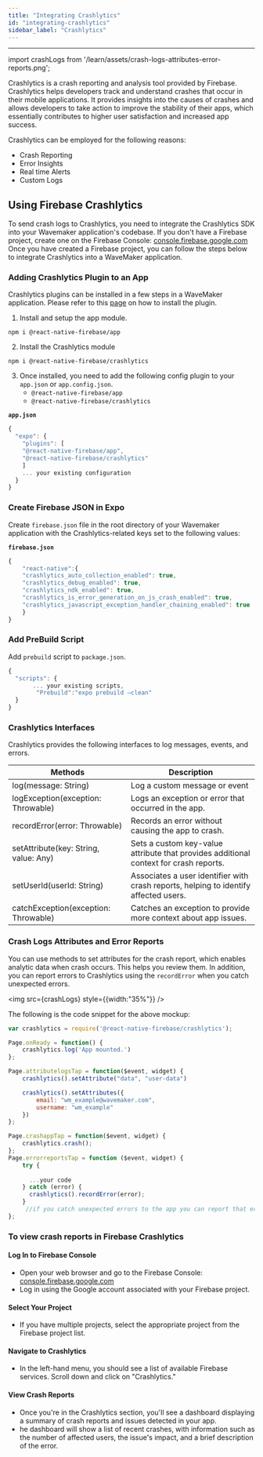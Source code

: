 ```yaml
---
title: "Integrating Crashlytics"
id: "integrating-crashlytics"
sidebar_label: "Crashlytics"
---
```

---
import crashLogs from '/learn/assets/crash-logs-attributes-error-reports.png';

Crashlytics is a crash reporting and analysis tool provided by Firebase. Crashlytics helps developers track and understand crashes that occur in their mobile applications. It provides insights into the causes of crashes and allows developers to take action to improve the stability of their apps, which essentially contributes to higher user satisfaction and increased app success.

Crashlytics can be employed for the following reasons:

- Crash Reporting
- Error Insights
- Real time Alerts
- Custom Logs

## Using Firebase Crashlytics
To send crash logs to Crashlytics, you need to integrate the Crashlytics SDK into your Wavemaker application's codebase.
If you don't have a Firebase project, create one on the Firebase Console: [console.firebase.google.com](https://console.firebase.google.com/)
Once you have created a Firebase project, you can follow the steps below to integrate Crashlytics into a WaveMaker application.

### Adding Crashlytics Plugin to an App

Crashlytics plugins can be installed in a few steps in a WaveMaker application. Please refer to this [page](https://docs.wavemaker.com/learn/react-native/third-party-expo-plugins#expo)
on how to install the plugin.


1. Install and setup the app module.

```
npm i @react-native-firebase/app
```

2. Install the Crashlytics module

```
npm i @react-native-firebase/crashlytics
```

3. Once installed, you need to add the following config plugin to your `app.json` or `app.config.json`.
    - `@react-native-firebase/app`
    - `@react-native-firebase/crashlytics` 

**`app.json`**

```javascript
{
  "expo": {
    "plugins": [
    "@react-native-firebase/app",
    "@react-native-firebase/crashlytics"
    ]
    ... your existing configuration 
  }
}
```

### Create Firebase JSON in Expo

Create `firebase.json` file in the root directory of your Wavemaker application with the Crashlytics-related keys set to the following values: 

**`firebase.json`**

```javascript
{
    "react-native":{
    "crashlytics_auto_collection_enabled": true,
    "crashlytics_debug_enabled": true,
    "crashlytics_ndk_enabled": true,
    "crashlytics_is_error_generation_on_js_crash_enabled": true,
    "crashlytics_javascript_exception_handler_chaining_enabled": true
    }
}
```

### Add PreBuild Script

Add `prebuild` script to `package.json`.

```javascript
{
  "scripts": {
       ... your existing scripts,
        "Prebuild":"expo prebuild –clean"
  }
}
```

### Crashlytics Interfaces

Crashlytics provides the following interfaces to log messages, events, and errors.

| Methods | Description |
| ------- | ------- |
| log(message: String) | Log a custom message or event |
| logException(exception: Throwable) | Logs an exception or error that occurred in the app. |
| recordError(error: Throwable) | Records an error without causing the app to crash. |
| setAttribute(key: String, value: Any) | Sets a custom key-value attribute that provides additional context for crash reports. |
| setUserId(userId: String) | Associates a user identifier with crash reports, helping to identify affected users. |
| catchException(exception: Throwable) | Catches an exception to provide more context about app issues. |


### Crash Logs Attributes and Error Reports

You can use methods to set attributes for the crash report, which enables analytic data when crash occurs. This helps you review them. In addition, you can report errors to Crashlytics using the `recordError` when you catch unexpected errors.

<img src={crashLogs} style={{width:"35%"}} />

The following is the code snippet for the above mockup:

```javascript
var crashlytics = require('@react-native-firebase/crashlytics');

Page.onReady = function() {
    crashlytics.log('App mounted.')
};

Page.attributelogsTap = function($event, widget) {
    crashlytics().setAttribute("data", "user-data")

    crashlytics().setAttributes({
        email: "wm_example@wavemaker.com",
        username: "wm_example"
    })
};

Page.crashappTap = function($event, widget) {
    crashlytics.crash();
};
Page.errorreportsTap = function ($event, widget) { 
    try {
      
      ...your code 
    } catch (error) {
      crashlytics().recordError(error);
    }
     //if you catch unexpected errors to the app you can report that error to Crashlytics using the `recordError` method.
};
```


### To view crash reports in Firebase Crashlytics

#### Log In to Firebase Console
- Open your web browser and go to the Firebase Console: [console.firebase.google.com](https://console.firebase.google.com/)
- Log in using the Google account associated with your Firebase project.

#### Select Your Project
- If you have multiple projects, select the appropriate project from the Firebase project list.

#### Navigate to Crashlytics
- In the left-hand menu, you should see a list of available Firebase services. Scroll down and click on "Crashlytics."

#### View Crash Reports
- Once you're in the Crashlytics section, you'll see a dashboard displaying a summary of crash reports and issues detected in your app.
- he dashboard will show a list of recent crashes, with information such as the number of affected users, the issue's impact, and a brief description of the error.

